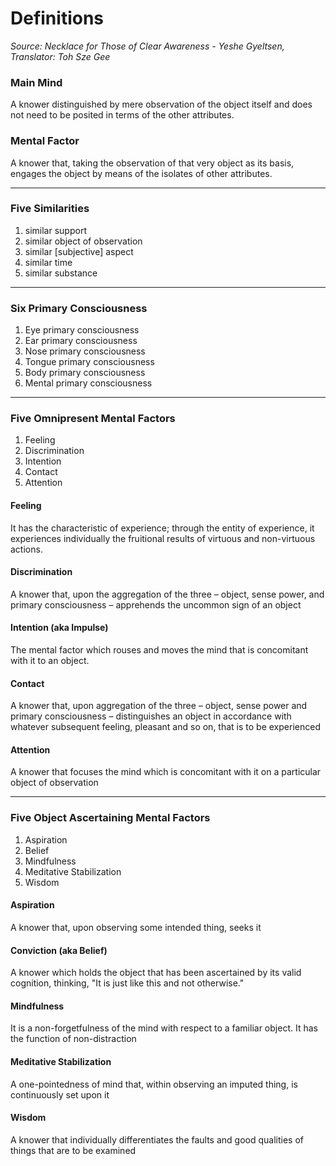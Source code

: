 # Definitions
*Source: Necklace for Those of Clear Awareness - Yeshe Gyeltsen, Translator: Toh Sze Gee*


### Main Mind
A knower distinguished by mere observation of
the object itself and does not need to be posited in terms of the other
attributes. 

### Mental Factor
A knower that, taking the observation of that very object as its basis, engages the object by means of the isolates of other attributes.

---

### Five Similarities
1. similar support
2. similar object of observation
3. similar [subjective] aspect
4. similar time
5. similar substance

---

### Six Primary Consciousness
1. Eye primary consciousness
2. Ear primary consciousness
3. Nose primary consciousness
4. Tongue primary consciousness
5. Body primary consciousness
6. Mental primary consciousness

---

### Five Omnipresent Mental Factors
1. Feeling
2. Discrimination
3. Intention
4. Contact
5. Attention

#### Feeling
It has the characteristic of experience; through the entity of experience, it experiences individually the fruitional results of virtuous and non-virtuous actions.

#### Discrimination
A knower that, upon the aggregation of the three – object, sense power, and primary consciousness – apprehends the uncommon sign of an object

#### Intention (aka Impulse)
The mental factor which rouses and moves the mind that is concomitant with it to an object.

#### Contact
A knower that, upon aggregation of the three – object, sense power and primary consciousness – distinguishes an object in accordance with whatever subsequent feeling, pleasant and so on, that is to be experienced

#### Attention
A knower that focuses the mind which is concomitant with it on a particular object of observation

---

### Five Object Ascertaining Mental Factors
1. Aspiration
2. Belief
3. Mindfulness
4. Meditative Stabilization
5. Wisdom

#### Aspiration
A knower that, upon observing some intended thing, seeks it

#### Conviction (aka Belief)
A knower which holds the object that has been ascertained by its valid cognition, thinking, "It is just like this and not otherwise."

#### Mindfulness
It is a non-forgetfulness of the mind with respect to a familiar object. It has the function of non-distraction

#### Meditative Stabilization
A one-pointedness of mind that, within observing an imputed thing, is continuously set upon it

#### Wisdom
A knower that individually differentiates the faults and good qualities of things that are to be examined